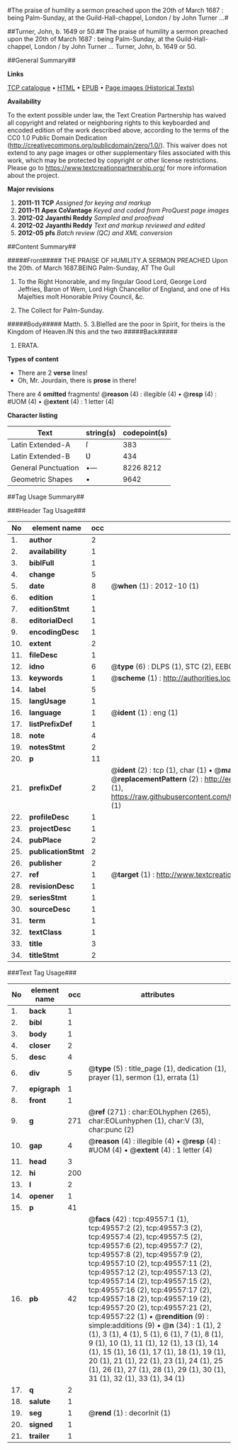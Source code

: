 #The praise of humility a sermon preached upon the 20th of March 1687 : being Palm-Sunday, at the Guild-Hall-chappel, London / by John Turner ...#

##Turner, John, b. 1649 or 50.##
The praise of humility a sermon preached upon the 20th of March 1687 : being Palm-Sunday, at the Guild-Hall-chappel, London / by John Turner ...
Turner, John, b. 1649 or 50.

##General Summary##

**Links**

[TCP catalogue](http://www.ota.ox.ac.uk/tcp/)  • 
[HTML](http://tei.it.ox.ac.uk/tcp/Texts-HTML/free/A63/A63914.html)  • 
[EPUB](http://tei.it.ox.ac.uk/tcp/Texts-EPUB/free/A63/A63914.epub) • 
[Page images (Historical Texts)](https://historicaltexts.jisc.ac.uk/eebo-11818625e)

**Availability**

To the extent possible under law, the Text Creation Partnership has waived all copyright and related or neighboring rights to this keyboarded and encoded edition of the work described above, according to the terms of the CC0 1.0 Public Domain Dedication (http://creativecommons.org/publicdomain/zero/1.0/). This waiver does not extend to any page images or other supplementary files associated with this work, which may be protected by copyright or other license restrictions. Please go to https://www.textcreationpartnership.org/ for more information about the project.

**Major revisions**

1. __2011-11__ __TCP__ *Assigned for keying and markup*
1. __2011-11__ __Apex CoVantage__ *Keyed and coded from ProQuest page images*
1. __2012-02__ __Jayanthi Reddy__ *Sampled and proofread*
1. __2012-02__ __Jayanthi Reddy__ *Text and markup reviewed and edited*
1. __2012-05__ __pfs__ *Batch review (QC) and XML conversion*

##Content Summary##

#####Front#####
THE PRAISE OF HUMILITY.A SERMON PREACHED Upon the 20th. of March 1687.BEING Palm-Sunday, AT The Guil
1. To the Right Honorable, and my ſingular Good Lord, George Lord Jeffries, Baron of Wem, Lord High Chancellor of England, and one of His Majeſties moſt Honorable Privy Council, &c.

1. The Collect for Palm-Sunday.

#####Body#####
Matth. 5. 3.Bleſſed are the poor in Spirit, for theirs is the Kingdom of Heaven.IN this and the two 
#####Back#####

1. ERATA.

**Types of content**

  * There are 2 **verse** lines!
  * Oh, Mr. Jourdain, there is **prose** in there!

There are 4 **omitted** fragments! 
 @__reason__ (4) : illegible (4)  •  @__resp__ (4) : #UOM (4)  •  @__extent__ (4) : 1 letter (4)

**Character listing**


|Text|string(s)|codepoint(s)|
|---|---|---|
|Latin Extended-A|ſ|383|
|Latin Extended-B|Ʋ|434|
|General Punctuation|•—|8226 8212|
|Geometric Shapes|▪|9642|

##Tag Usage Summary##

###Header Tag Usage###

|No|element name|occ|attributes|
|---|---|---|---|
|1.|__author__|2||
|2.|__availability__|1||
|3.|__biblFull__|1||
|4.|__change__|5||
|5.|__date__|8| @__when__ (1) : 2012-10 (1)|
|6.|__edition__|1||
|7.|__editionStmt__|1||
|8.|__editorialDecl__|1||
|9.|__encodingDesc__|1||
|10.|__extent__|2||
|11.|__fileDesc__|1||
|12.|__idno__|6| @__type__ (6) : DLPS (1), STC (2), EEBO-CITATION (1), OCLC (1), VID (1)|
|13.|__keywords__|1| @__scheme__ (1) : http://authorities.loc.gov/ (1)|
|14.|__label__|5||
|15.|__langUsage__|1||
|16.|__language__|1| @__ident__ (1) : eng (1)|
|17.|__listPrefixDef__|1||
|18.|__note__|4||
|19.|__notesStmt__|2||
|20.|__p__|11||
|21.|__prefixDef__|2| @__ident__ (2) : tcp (1), char (1)  •  @__matchPattern__ (2) : ([0-9\-]+):([0-9IVX]+) (1), (.+) (1)  •  @__replacementPattern__ (2) : http://eebo.chadwyck.com/downloadtiff?vid=$1&page=$2 (1), https://raw.githubusercontent.com/textcreationpartnership/Texts/master/tcpchars.xml#$1 (1)|
|22.|__profileDesc__|1||
|23.|__projectDesc__|1||
|24.|__pubPlace__|2||
|25.|__publicationStmt__|2||
|26.|__publisher__|2||
|27.|__ref__|1| @__target__ (1) : http://www.textcreationpartnership.org/docs/. (1)|
|28.|__revisionDesc__|1||
|29.|__seriesStmt__|1||
|30.|__sourceDesc__|1||
|31.|__term__|1||
|32.|__textClass__|1||
|33.|__title__|3||
|34.|__titleStmt__|2||


###Text Tag Usage###

|No|element name|occ|attributes|
|---|---|---|---|
|1.|__back__|1||
|2.|__bibl__|1||
|3.|__body__|1||
|4.|__closer__|2||
|5.|__desc__|4||
|6.|__div__|5| @__type__ (5) : title_page (1), dedication (1), prayer (1), sermon (1), errata (1)|
|7.|__epigraph__|1||
|8.|__front__|1||
|9.|__g__|271| @__ref__ (271) : char:EOLhyphen (265), char:EOLunhyphen (1), char:V (3), char:punc (2)|
|10.|__gap__|4| @__reason__ (4) : illegible (4)  •  @__resp__ (4) : #UOM (4)  •  @__extent__ (4) : 1 letter (4)|
|11.|__head__|3||
|12.|__hi__|200||
|13.|__l__|2||
|14.|__opener__|1||
|15.|__p__|41||
|16.|__pb__|42| @__facs__ (42) : tcp:49557:1 (1), tcp:49557:2 (2), tcp:49557:3 (2), tcp:49557:4 (2), tcp:49557:5 (2), tcp:49557:6 (2), tcp:49557:7 (2), tcp:49557:8 (2), tcp:49557:9 (2), tcp:49557:10 (2), tcp:49557:11 (2), tcp:49557:12 (2), tcp:49557:13 (2), tcp:49557:14 (2), tcp:49557:15 (2), tcp:49557:16 (2), tcp:49557:17 (2), tcp:49557:18 (2), tcp:49557:19 (2), tcp:49557:20 (2), tcp:49557:21 (2), tcp:49557:22 (1)  •  @__rendition__ (9) : simple:additions (9)  •  @__n__ (34) : 1 (1), 2 (1), 3 (1), 4 (1), 5 (1), 6 (1), 7 (1), 8 (1), 9 (1), 10 (1), 11 (1), 12 (1), 13 (1), 14 (1), 15 (1), 16 (1), 17 (1), 18 (1), 19 (1), 20 (1), 21 (1), 22 (1), 23 (1), 24 (1), 25 (1), 26 (1), 27 (1), 28 (1), 29 (1), 30 (1), 31 (1), 32 (1), 33 (1), 34 (1)|
|17.|__q__|2||
|18.|__salute__|1||
|19.|__seg__|1| @__rend__ (1) : decorInit (1)|
|20.|__signed__|1||
|21.|__trailer__|1||
